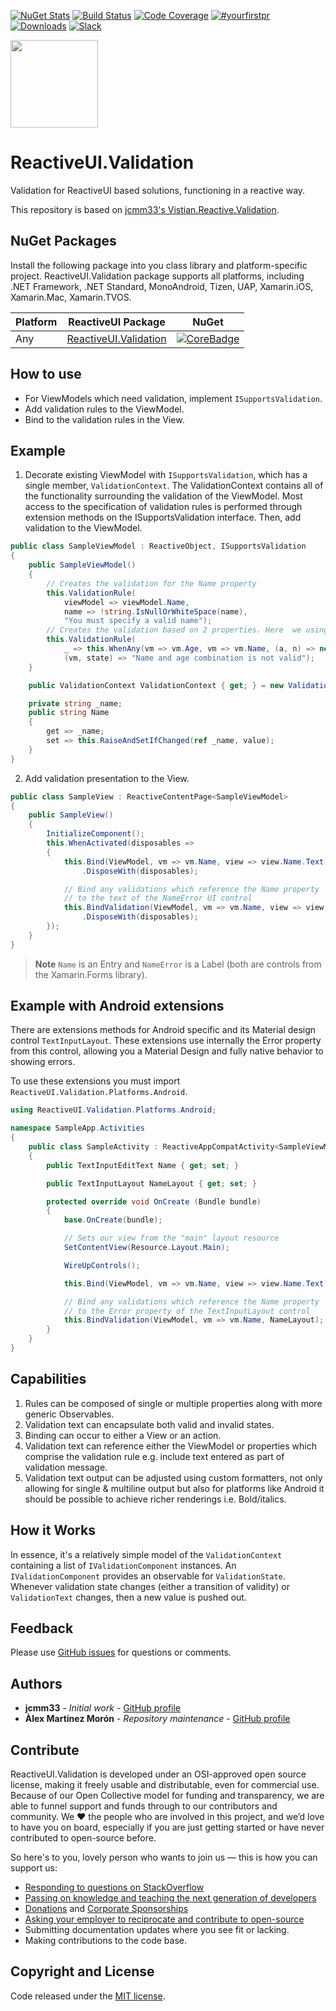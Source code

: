 [![NuGet Stats](https://img.shields.io/nuget/v/reactiveui.validation.svg)](https://www.nuget.org/packages/reactiveui.validation) [![Build Status](https://dev.azure.com/dotnet/ReactiveUI/_apis/build/status/ReactiveUI.Validation-CI)](https://dev.azure.com/dotnet/ReactiveUI/_build/latest?definitionId=11)  [![Code Coverage](https://codecov.io/gh/reactiveui/ReactiveUI.Validation/branch/master/graph/badge.svg)](https://codecov.io/gh/reactiveui/ReactiveUI.Validation) [![#yourfirstpr](https://img.shields.io/badge/first--timers--only-friendly-blue.svg)](https://reactiveui.net/contribute) [![Downloads](https://img.shields.io/nuget/dt/reactiveui.validation.svg)](https://www.nuget.org/packages/reactiveui.validation) [![Slack](https://img.shields.io/badge/chat-slack-blue.svg)](https://reactiveui.net/slack)

<a href="https://github.com/reactiveui/ReactiveUI.Validation">
  <img width="140" heigth="140" src="https://github.com/reactiveui/ReactiveUI.Validation/blob/master/media/logo.png">
</a>

# ReactiveUI.Validation

Validation for ReactiveUI based solutions, functioning in a reactive way.

This repository is based on [jcmm33's Vistian.Reactive.Validation](https://github.com/jcmm33/ReactiveUI.Validation).

## NuGet Packages

Install the following package into you class library and platform-specific project. ReactiveUI.Validation package supports all platforms, including .NET Framework, .NET Standard, MonoAndroid, Tizen, UAP, Xamarin.iOS, Xamarin.Mac, Xamarin.TVOS.

| Platform          | ReactiveUI Package                  | NuGet                |
| ----------------- | ----------------------------------- | -------------------- |
| Any               | [ReactiveUI.Validation][CoreDoc]    | [![CoreBadge]][Core] |

[Core]: https://www.nuget.org/packages/ReactiveUI.Validation/
[CoreBadge]: https://img.shields.io/nuget/v/ReactiveUI.Validation.svg
[CoreDoc]: https://reactiveui.net/docs/handbook/user-input-validation/

## How to use

* For ViewModels which need validation, implement `ISupportsValidation`.
* Add validation rules to the ViewModel.
* Bind to the validation rules in the View.

## Example

1. Decorate existing ViewModel with `ISupportsValidation`, which has a single member, `ValidationContext`. The ValidationContext contains all of the functionality surrounding the validation of the ViewModel. Most access to the specification of validation rules is performed through extension methods on the ISupportsValidation interface. Then, add validation to the ViewModel.

```csharp
public class SampleViewModel : ReactiveObject, ISupportsValidation
{
    public SampleViewModel()
    {
        // Creates the validation for the Name property
        this.ValidationRule(
            viewModel => viewModel.Name,
            name => !string.IsNullOrWhiteSpace(name),
            "You must specify a valid name");
        // Creates the validation based on 2 properties. Here  we using Name and Age
        this.ValidationRule(
            _ => this.WhenAny(vm => vm.Age, vm => vm.Name, (a, n) => new { Age = a.Value, Name = n.Value }).Select(v => v.Age > 10 && !string.IsNullOrEmpty(v.Name)),
            (vm, state) => "Name and age combination is not valid");
    }

    public ValidationContext ValidationContext { get; } = new ValidationContext();

    private string _name;
    public string Name
    {
        get => _name;
        set => this.RaiseAndSetIfChanged(ref _name, value);
    }
}
```

2. Add validation presentation to the View.

```csharp
public class SampleView : ReactiveContentPage<SampleViewModel>
{
    public SampleView()
    {
        InitializeComponent();
        this.WhenActivated(disposables =>
        {
            this.Bind(ViewModel, vm => vm.Name, view => view.Name.Text)
                .DisposeWith(disposables);

            // Bind any validations which reference the Name property 
            // to the text of the NameError UI control
            this.BindValidation(ViewModel, vm => vm.Name, view => view.NameError.Text)
                .DisposeWith(disposables);
        });
    }
}
```

> **Note** `Name` is an Entry and `NameError` is a Label (both are controls from the Xamarin.Forms library).

## Example with Android extensions

There are extensions methods for Android specific and its Material design control `TextInputLayout`. These extensions use internally the Error property from this control, allowing you a Material Design and fully native behavior to showing errors.

To use these extensions you must import `ReactiveUI.Validation.Platforms.Android`.

```csharp
using ReactiveUI.Validation.Platforms.Android;

namespace SampleApp.Activities
{
    public class SampleActivity : ReactiveAppCompatActivity<SampleViewModel>
    {
        public TextInputEditText Name { get; set; }

        public TextInputLayout NameLayout { get; set; }

        protected override void OnCreate (Bundle bundle)
        {
            base.OnCreate(bundle);

            // Sets our view from the "main" layout resource
            SetContentView(Resource.Layout.Main);

            WireUpControls();

            this.Bind(ViewModel, vm => vm.Name, view => view.Name.Text);

            // Bind any validations which reference the Name property 
            // to the Error property of the TextInputLayout control
            this.BindValidation(ViewModel, vm => vm.Name, NameLayout);
        }
    }
}
```

## Capabilities

1. Rules can be composed of single or multiple properties along with more generic Observables.
2. Validation text can encapsulate both valid and invalid states.
3. Binding can occur to either a View or an action.
4. Validation text can reference either the ViewModel or properties which comprise the validation rule e.g. include text entered as part of validation message.
5. Validation text output can be adjusted using custom formatters, not only allowing for single & multiline output but also for platforms like Android it should be possible to achieve richer renderings i.e. Bold/italics.

## How it Works

In essence, it's a relatively simple model of the `ValidationContext` containing a list of `IValidationComponent` instances. An `IValidationComponent` provides an observable for `ValidationState`. Whenever validation state changes (either a transition of validity) or `ValidationText` changes, then a new value is pushed out.

## Feedback

Please use [GitHub issues](https://github.com/reactiveui/ReactiveUI.Validation/issues) for questions or comments.

## Authors

* **jcmm33** - *Initial work* - [GitHub profile](https://github.com/jcmm33)
* **Àlex Martínez Morón** - *Repository maintenance* - [GitHub profile](https://github.com/alexmartinezm)

## Contribute

ReactiveUI.Validation is developed under an OSI-approved open source license, making it freely usable and distributable, even for commercial use. Because of our Open Collective model for funding and transparency, we are able to funnel support and funds through to our contributors and community. We ❤ the people who are involved in this project, and we’d love to have you on board, especially if you are just getting started or have never contributed to open-source before.

So here's to you, lovely person who wants to join us — this is how you can support us:

* [Responding to questions on StackOverflow](https://stackoverflow.com/questions/tagged/reactiveui)
* [Passing on knowledge and teaching the next generation of developers](http://ericsink.com/entries/dont_use_rxui.html)
* [Donations](https://reactiveui.net/donate) and [Corporate Sponsorships](https://reactiveui.net/sponsorship)
* [Asking your employer to reciprocate and contribute to open-source](https://github.com/github/balanced-employee-ip-agreement)
* Submitting documentation updates where you see fit or lacking.
* Making contributions to the code base.

## Copyright and License

Code released under the [MIT license](https://opensource.org/licenses/MIT).
